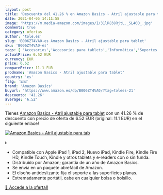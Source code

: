 ```yaml
---
layout: post
title: 'Descuento del 41.26 % en Amazon Basics - Atril ajustable para tab'
date: 2021-04-05 14:11:58
image: 'https://m.media-amazon.com/images/I/31lR838RjtL._SL400_.jpg'
comments: true
category: ofertas
author: 'tole.es'
slug: 'B006ZT4VA0-es Amazon Basics - Atril ajustable para tablet'
sku: 'B006ZT4VA0-es'
tags: [ 'Accesorios','Accesorios para tablets','Informática','Soportes para tablets','amazon basics','tablet', ]
actualPrice: 6.52 EUR
currency: EUR
price: 6.52
comparePrice: 11.1 EUR
prodname: 'Amazon Basics - Atril ajustable para tablet'
country: 'es'
flag: '🇪🇸'
brand: 'Amazon Basics'
buyurl: 'https://www.amazon.es/dp/B006ZT4VA0/?tag=tolees-21'
descuento: '41.26'
average: '6.52'
---
```


Tienes [Amazon Basics - Atril ajustable para tablet](https://www.amazon.es/dp/B006ZT4VA0/?tag=tolees-21) con un 41.26 % de descuento con precio de oferta de 6.52 EUR (original: 11.1 EUR) en el siguiente enlace!

[![Amazon Basics - Atril ajustable para tab](https://m.media-amazon.com/images/I/31lR838RjtL._SL400_.jpg)](https://www.amazon.es/dp/B006ZT4VA0/?tag=tolees-21)

ℹ️:

- Compatible con Apple iPad 1, iPad 2, Nuevo iPad, Kindle Fire, Kindle Fire HD, Kindle Touch, Kindle y otros tablets y e-readers con o sin funda.
- Distribuido por Amazon; garantía de un año de Amazon Basics.
- Se envía en un paquete abrefácil de Amazon.
- El diseño antideslizante fija el soporte a las superficies planas.
- Extremadamente portátil, cabe en cualquier bolsa o bolsillo.

[🛒 Accede a la oferta!!](https://www.amazon.es/dp/B006ZT4VA0/?tag=tolees-21)

